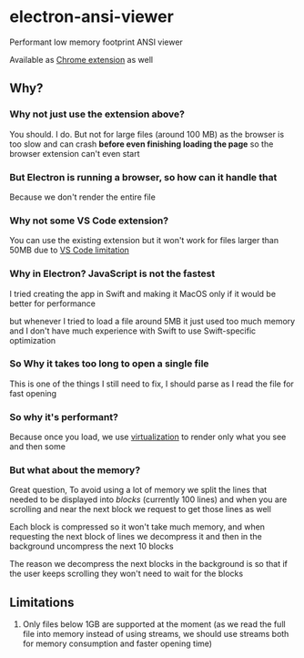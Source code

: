 # electron-ansi-viewer
Performant low memory footprint ANSI viewer

Available as [Chrome extension](https://chromewebstore.google.com/detail/colorize-ansi/hjohibofdldajbdngfdieklopkjhplck) as well


## Why?

### Why not just use the extension above?
You should. I do. But not for large files (around 100 MB) as the browser is too slow and can crash **before even finishing loading the page** so the browser extension can't even start

### But Electron is running a browser, so how can it handle that
Because we don't render the entire file

### Why not some VS Code extension?
You can use the existing extension but it won't work for files larger than 50MB due to [VS Code limitation](https://github.com/microsoft/vscode/issues/32118)

### Why in Electron? JavaScript is not the fastest
I tried creating the app in Swift and making it MacOS only if it would be better for performance

but whenever I tried to load a file around 5MB it just used too much memory and I don't have much experience with Swift to use Swift-specific optimization

### So Why it takes too long to open a single file
This is one of the things I still need to fix, I should parse as I read the file for fast opening 

### So why it's performant?
Because once you load, we use [virtualization](https://www.kirupa.com/hodgepodge/ui_virtualization.htm) to render only what you see and then some

### But what about the memory?
Great question, To avoid using a lot of memory we split the lines that needed to be displayed into _blocks_ (currently 100 lines)
and when you are scrolling and near the next block we request to get those lines as well

Each block is compressed so it won't take much memory, and when requesting the next block of lines we decompress it and then in the background uncompress the next 10 blocks

The reason we decompress the next blocks in the background is so that if the user keeps scrolling they won't need to wait for the blocks

## Limitations
1. Only files below 1GB are supported at the moment (as we read the full file into memory instead of using streams, we should use streams both for memory consumption and faster opening time)

